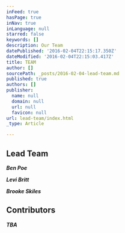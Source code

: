 ```yaml
---
inFeed: true
hasPage: true
inNav: true
inLanguage: null
starred: false
keywords: []
description: Our Team
datePublished: '2016-02-04T22:15:17.350Z'
dateModified: '2016-02-04T22:15:03.417Z'
title: TEAM
author: []
sourcePath: _posts/2016-02-04-lead-team.md
published: true
authors: []
publisher:
  name: null
  domain: null
  url: null
  favicon: null
url: lead-team/index.html
_type: Article

---
```

## Lead Team

**_Ben Poe_**

**_Levi Britt_**

**_Brooke Skiles_**

## Contributors

**_TBA_**